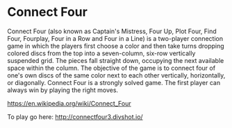 # Connect Four

Connect Four (also known as Captain's Mistress, Four Up, Plot Four, Find Four, Fourplay, Four in a Row and Four in a Line) is a two-player connection game in which the players first choose a color and then take turns dropping colored discs from the top into a seven-column, six-row vertically suspended grid. The pieces fall straight down, occupying the next available space within the column. The objective of the game is to connect four of one's own discs of the same color next to each other vertically, horizontally, or diagonally. Connect Four is a strongly solved game. The first player can always win by playing the right moves.

https://en.wikipedia.org/wiki/Connect_Four

To play go here: http://connectfour3.divshot.io/

